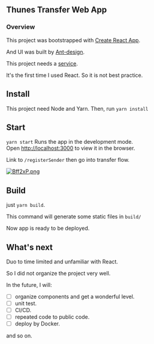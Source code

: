 ## Thunes Transfer Web App

### Overview

This project was bootstrapped with [Create React App](https://github.com/facebook/create-react-app).

And UI was built by [Ant-design](https://ant.design/).

This project needs a [service](https://github.com/fghpdf/thunes_sample).

It's the first time I used React. So it is not best practice.

## Install

This project need Node and Yarn.
Then, run `yarn install`

## Start

`yarn start`
Runs the app in the development mode.\
Open [http://localhost:3000](http://localhost:3000) to view it in the browser.

Link to `/registerSender` then go into transfer flow.

[![Bff2xP.png](https://s1.ax1x.com/2020/11/06/Bff2xP.png)](https://imgchr.com/i/Bff2xP)

## Build

just `yarn build`.

This command will generate some static files in `build/`

Now app is ready to be deployed.

## What's next

Duo to time limited and unfamiliar with React.

So I did not organize the project very well.

In the future, I will:
- [ ] organize components and get a wonderful level.
- [ ] unit test.
- [ ] CI/CD.
- [ ] repeated code to public code.
- [ ] deploy by Docker.

and so on.